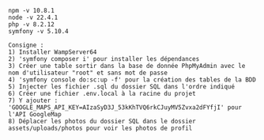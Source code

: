 	npm -v 10.8.1 
	node -v 22.4.1
	php -v 8.2.12
	symfony -v 5.10.4
	
	Consigne : 
 	1) Installer WampServer64
	2) 'symfony composer i' pour installer les dépendances
	3) Créer une table sortir dans la base de donnée PhpMyAdmin avec le nom d'utilisateur "root" et sans mot de passe
 	4) 'symfony console do:sc:up -f' pour la création des tables de la BDD
 	5) Injecter les fichier .sql du dossier SQL dans l'ordre indiqué
  	6) Créer une fichier .env.local à la racine du projet
   	7) Y ajouter : 'GOOGLE_MAPS_API_KEY=AIzaSyD3J_53kKhTVQ6rkCJuyMV5Zvxa2dFYfjI' pour l'API GoogleMap
    8) Déplacer les photos du dossier SQL dans le dossier assets/uploads/photos pour voir les photos de profil 
